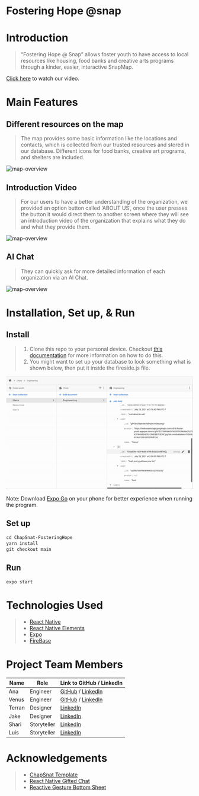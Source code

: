 # Fostering Hope @snap



# Introduction

>“Fostering Hope @ Snap” allows foster youth to have access to local resources like housing, food banks and creative arts programs through a kinder, easier, interactive SnapMap.

[Click here](https://youtu.be/pQwJ-JRY2d0) to watch our video.

# Main Features

## Different resources on the map
>The map provides some basic information like the locations and contacts, which is collected from our trusted resources and stored in our database. Different icons for food banks, creative art programs, and shelters are included.

![map-overview](assets/map-overview.gif)

## Introduction Video
>For our users to have a better understanding of the organization, we provided an option button called ‘ABOUT US’, once the user presses the button it would direct them to another screen where they will see an introduction video of the organization that explains what they do and what they provide them.

![map-overview](assets/intro-video.gif)

## AI Chat
>They can quickly ask for more detailed information of each organization via an AI Chat.

![map-overview](assets/AI-chat.gif)


# Installation, Set up, & Run

## Install
>1. Clone this repo to your personal device. Checkout [this documentation](https://help.github.com/en/articles/cloning-a-repository) for more information on how to do this.
>2. You might want to set up your database to look something what is shown below, then put it inside the fireside.js file.

![map-overview](assets/firebase-example.gif)

Note: Download [Expo Go](https://expo.dev/client) on your phone for better experience when running the program.


## Set up

```
cd ChapSnat-FosteringHope
yarn install
git checkout main
```

## Run

```
expo start
```

# Technologies Used

>* [React Native](https://reactnative.dev/docs/getting-started)
>* [React Native Elements](https://reactnativeelements.com/docs/)
>* [Expo](https://docs.expo.dev/index.html)
>* [FireBase](https://firebase.google.com/docs)

# Project Team Members

| Name        | Role        | Link to GitHub / LinkedIn |
| ----------- | ----------- | ----------- |
| Ana         | Engineer    | [GitHub](https://github.com/alopez651) / [LinkedIn](https://www.linkedin.com/in/ana-lopez-38573a20a/) |
| Venus       | Engineer    | [GitHub](https://github.com/VenusNguyen) / [LinkedIn](https://www.linkedin.com/in/venus-nguyen/) |
| Terran      | Designer    | [LinkedIn](https://www.linkedin.com/in/terran-ray-lawrence-2128b920a/) |
| Jake        | Designer    | [LinkedIn](https://www.linkedin.com/in/jakelouismata/) |
| Shari       | Storyteller | [LinkedIn](https://www.linkedin.com/in/sharielizabethwalker/) |
| Luis        | Storyteller | [LinkedIn](https://www.linkedin.com/in/luis-felipe-cortez-a10b041a6/) |


#  Acknowledgements

>* [ChapSnat Template](https://github.com/Snap-Engineering-Academy-2021/chapsnat-sandbox)
>* [React Native Gifted Chat](https://github.com/FaridSafi/react-native-gifted-chat)
>* [Reactive Gesture Bottom Sheet](https://www.npmjs.com/package/react-native-gesture-bottom-sheet)
